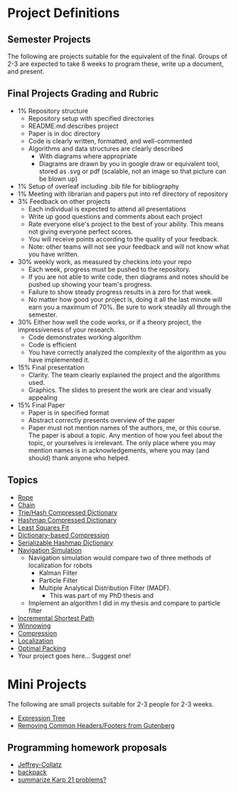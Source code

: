 # Project Definitions

## Semester Projects

The following are projects suitable for the equivalent of the final. Groups of 2-3 are expected to take 8 weeks to program these, write up a document, and present.

## Final Projects Grading and Rubric

- 1% Repository structure
  - Repository setup with specified directories
  - README.md describes project
  - Paper is in doc directory
  - Code is clearly written, formatted, and well-commented
  - Algorithms and data structures are clearly described
    - With diagrams where appropriate
    - Diagrams are drawn by you in google draw or equivalent tool, stored as .svg or pdf (scalable, not an image so that picture can be blown up)
- 1% Setup of overleaf including .bib file for bibliography
- 1% Meeting with librarian and papers put into ref directory of repository
- 3% Feedback on other projects
  - Each individual is expected to attend all presentations
  - Write up good questions and comments about each project
  - Rate everyone else's project to the best of your ability. This means not giving everyone perfect scores.
  - You will receive points according to the quality of your feedback.
  - Note: other teams will not see your feedback and will not know what you have written.
- 30% weekly work, as measured by checkins into your repo
  - Each week, progress must be pushed to the repository.
  - If you are not able to write code, then diagrams and notes should be pushed up showing your team's progress.
  - Failure to show steady progress results in a zero for that week.
  - No matter how good your project is, doing it all the last minute will earn you a maximum of 70%. Be sure to work steadily all through the semester.
- 30% Either how well the code works, or if a theory project, the impressiveness of your research.
  + Code demonstrates working algorithm
  + Code is efficient
  + You have correctly analyzed the complexity of the algorithm as you have implemented it.
- 15% Final presentation
  - Clarity. The team clearly explained the project and the algorithms used.
  - Graphics. The slides to present the work are clear and visually appealing
- 15% Final Paper
  - Paper is in specified format
  - Abstract correctly presents overview of the paper
  - Paper must not mention names of the authors, me, or this course. The paper is about a topic. Any mention of how you feel about the topic, or yourselves is irrelevant. The only place where you may mention names is in acknowledgements, where you may (and should) thank anyone who helped.
 

## Topics

* [Rope](rope/README.md)
* [Chain](chain/README.md)
* [Trie/Hash Compressed Dictionary](triehash/README.md)
* [Hashmap Compressed Dictionary](hashdict/README.md)
* [Least Squares Fit](leastsquaresfit/README.md)
* [Dictionary-based Compression](dictionarycompression/README.md)
* [Serializable Hashmap Dictionary](serializablehashmap/README.md)
* [Navigation Simulation](navsim/README.md)
  - Navigation simulation would compare two of three methods of localization for robots
    - Kalman Filter
    - Particle Filter
    - Multiple Analytical Distribution Filter (MADF).
      - This was part of my PhD thesis and 
  * Implement an algorithm I did in my thesis and compare to particle filter
* [Incremental Shortest Path](incrementalshortestpath/README.md)
* [Winnowing](Winnowing/README.md)
* [Compression](compression/README.md)
* [Localization](localization/README.md)
* [Optimal Packing](optimalpacking/README.md)
* Your project goes here... Suggest one!


# Mini Projects

The following are small projects suitable for 2-3 people for 2-3 weeks.

* [Expression Tree](expressiontree/expressiontree.md)
* [Removing Common Headers/Footers from Gutenberg](removingcommon/README.md)

## Programming homework proposals

* [Jeffrey-Collatz]() <!-- longest collatz using dynamic programming -->
* [backpack]() <!-- backtracking with minimal constraint -->
* [summarize Karp 21 problems?]()